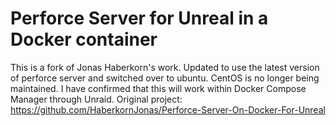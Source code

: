 # Perforce Server for Unreal in a Docker container

This is a fork of Jonas Haberkorn's work. Updated to use the latest version of perforce server and switched over to ubuntu. CentOS is no longer being maintained.
I have confirmed that this will work within Docker Compose Manager through Unraid.
Original project: https://github.com/HaberkornJonas/Perforce-Server-On-Docker-For-Unreal